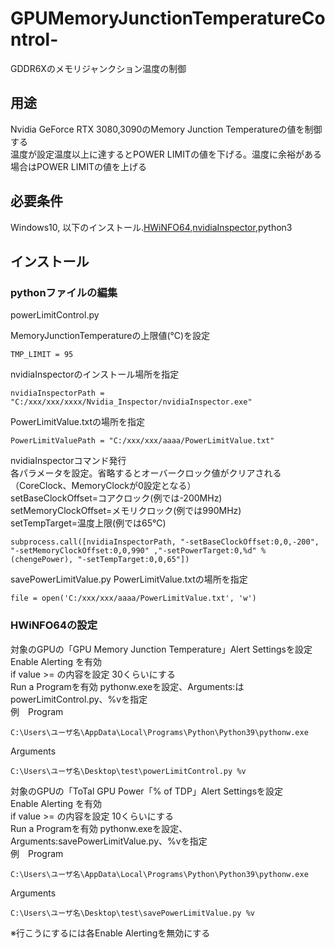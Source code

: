 # GPUMemoryJunctionTemperatureControl-
GDDR6Xのメモリジャンクション温度の制御

## 用途
Nvidia GeForce RTX 3080,3090のMemory Junction Temperatureの値を制御する  
温度が設定温度以上に達するとPOWER LIMITの値を下げる。温度に余裕がある場合はPOWER LIMITの値を上げる

## 必要条件
Windows10,  以下のインストール.[HWiNFO64](https://www.hwinfo.com/),[nvidiaInspector](https://www.nvidiainspector.com/),python3

## インストール
### pythonファイルの編集
powerLimitControl.py

MemoryJunctionTemperatureの上限値(℃)を設定
```
TMP_LIMIT = 95
```
nvidiaInspectorのインストール場所を指定
```
nvidiaInspectorPath = "C:/xxx/xxx/xxxx/Nvidia_Inspector/nvidiaInspector.exe"
```
PowerLimitValue.txtの場所を指定
```
PowerLimitValuePath = "C:/xxx/xxx/aaaa/PowerLimitValue.txt"
```
nvidiaInspectorコマンド発行  
各パラメータを設定。省略するとオーバークロック値がクリアされる（CoreClock、MemoryClockが0設定となる）  
setBaseClockOffset=コアクロック(例では-200MHz)  
setMemoryClockOffset=メモリクロック(例では990MHz)  
setTempTarget=温度上限(例では65℃)  
```
subprocess.call([nvidiaInspectorPath, "-setBaseClockOffset:0,0,-200", "-setMemoryClockOffset:0,0,990" ,"-setPowerTarget:0,%d" % (chengePower), "-setTempTarget:0,0,65"])
```


savePowerLimitValue.py
PowerLimitValue.txtの場所を指定
```
file = open('C:/xxx/xxx/aaaa/PowerLimitValue.txt', 'w')
```
### HWiNFO64の設定
対象のGPUの「GPU Memory Junction Temperature」Alert Settingsを設定  
Enable Alerting を有効  
if value >= の内容を設定 30くらいにする  
Run a Programを有効 pythonw.exeを設定、Arguments:はpowerLimitControl.py、%vを指定  
例　Program
```
C:\Users\ユーザ名\AppData\Local\Programs\Python\Python39\pythonw.exe
```
Arguments
```
C:\Users\ユーザ名\Desktop\test\powerLimitControl.py %v
```

対象のGPUの「ToTal GPU Power「% of TDP」Alert Settingsを設定  
Enable Alerting を有効  
if value >= の内容を設定 10くらいにする  
Run a Programを有効 pythonw.exeを設定、Arguments:savePowerLimitValue.py、%vを指定  
例　Program
```
C:\Users\ユーザ名\AppData\Local\Programs\Python\Python39\pythonw.exe
```
Arguments
```
C:\Users\ユーザ名\Desktop\test\savePowerLimitValue.py %v
```

※行こうにするには各Enable Alertingを無効にする
